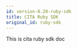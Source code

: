 ```yaml
---
id: version-0.20-ruby-sdk
title: CITA Ruby SDK
original_id: ruby-sdk
---
```


This is cita ruby sdk doc
